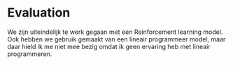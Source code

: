 # Evaluation

We zijn uiteindelijk te werk gegaan met een Reinforcement learning model. Ook hebben we gebruik gemaakt van een lineair programmeer model, maar daar hield ik me niet mee bezig omdat ik geen ervaring heb met lineair programmeren. 
